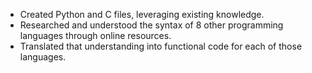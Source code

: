 * Created Python and C files, leveraging existing knowledge.
* Researched and understood the syntax of 8 other programming languages through online resources.
* Translated that understanding into functional code for each of those languages.
